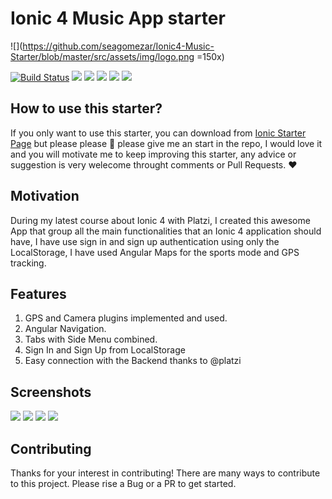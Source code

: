 # Ionic 4 Music App starter

![](https://github.com/seagomezar/Ionic4-Music-Starter/blob/master/src/assets/img/logo.png =150x)

[![Build Status](https://travis-ci.org/seagomezar/Ionic4-Music-Starter.svg?branch=master)](https://travis-ci.org/seagomezar/Ionic4-Music-Starter)
![](https://img.shields.io/github/stars/seagomezar/Ionic4-Music-Starter)
![](https://img.shields.io/github/forks/seagomezar/Ionic4-Music-Starter)
![](https://img.shields.io/github/tag/seagomezar/Ionic4-Music-Starter)
![](https://img.shields.io/github/release/seagomezar/Ionic4-Music-Starter)
![](https://img.shields.io/github/issues/seagomezar/Ionic4-Music-Starter)

## How to use this starter?

If you only want to use this starter, you can download from [Ionic Starter Page](https://market.ionicframework.com/starters/ionic4-music-starter) but please please 🙏 please give me an start in the repo, I would love it and you will motivate me to keep improving this starter, any advice or suggestion is very welecome throught comments or Pull Requests. ❤️

## Motivation

During my latest course about Ionic 4 with Platzi, I created this awesome App that group all the main functionalities that an Ionic 4 application should have, I have use sign in and sign up authentication using only the LocalStorage, I have used Angular Maps for the sports mode and GPS tracking.

## Features

1. GPS and Camera plugins implemented and used.
2. Angular Navigation.
3. Tabs with Side Menu combined.
4. Sign In and Sign Up from LocalStorage
5. Easy connection with the Backend thanks to @platzi

## Screenshots

![](https://s3.amazonaws.com/ionic-marketplace/ionic4-music-starter/screenshot_1.png)
![](https://s3.amazonaws.com/ionic-marketplace/ionic4-music-starter/screenshot_2.png)
![](https://s3.amazonaws.com/ionic-marketplace/ionic4-music-starter/screenshot_3.png)
![](https://s3.amazonaws.com/ionic-marketplace/ionic4-music-starter/screenshot_4.png)

## Contributing

Thanks for your interest in contributing! There are many ways to contribute to this project.
Please rise a Bug or a PR to get started.
